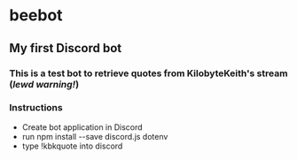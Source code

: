 # beebot
## My first Discord bot

### This is a test bot to retrieve quotes from KilobyteKeith's stream (*lewd warning!*)

### Instructions
- Create bot application in Discord
- run npm install --save discord.js dotenv
- type !kbkquote into discord
